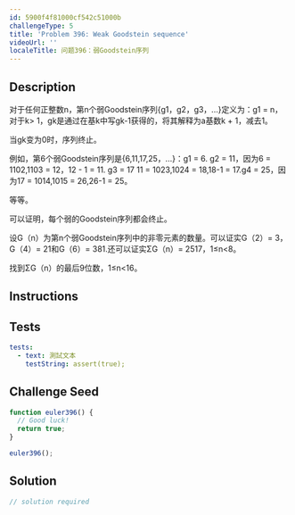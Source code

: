 ```yaml
---
id: 5900f4f81000cf542c51000b
challengeType: 5
title: 'Problem 396: Weak Goodstein sequence'
videoUrl: ''
localeTitle: 问题396：弱Goodstein序列
---
```


## Description
<section id="description">对于任何正整数n，第n个弱Goodstein序列{g1，g2，g3，...}定义为：g1 = n，对于k&gt; 1，gk是通过在基k中写gk-1获得的，将其解释为a基数k + 1，减去1。 <p>当gk变为0时，序列终止。 </p><p>例如，第6个弱Goodstein序列是{6,11,17,25，...}：g1 = 6. g2 = 11，因为6 = 1102,1103 = 12，12  -  1 = 11. g3 = 17 11 = 1023,1024 = 18,18-1 = 17.g4 = 25，因为17 = 1014,1015 = 26,26-1 = 25。 </p><p>等等。 </p><p>可以证明，每个弱的Goodstein序列都会终止。 </p><p>设G（n）为第n个弱Goodstein序列中的非零元素的数量。可以证实G（2）= 3，G（4）= 21和G（6）= 381.还可以证实ΣG（n）= 2517，1≤n&lt;8。 </p><p>找到ΣG（n）的最后9位数，1≤n&lt;16。 </p></section>

## Instructions
<section id="instructions">
</section>

## Tests
<section id='tests'>

```yml
tests:
  - text: 測試文本
    testString: assert(true);

```

</section>

## Challenge Seed
<section id='challengeSeed'>

<div id='js-seed'>

```js
function euler396() {
  // Good luck!
  return true;
}

euler396();

```

</div>



</section>

## Solution
<section id='solution'>

```js
// solution required
```
</section>
